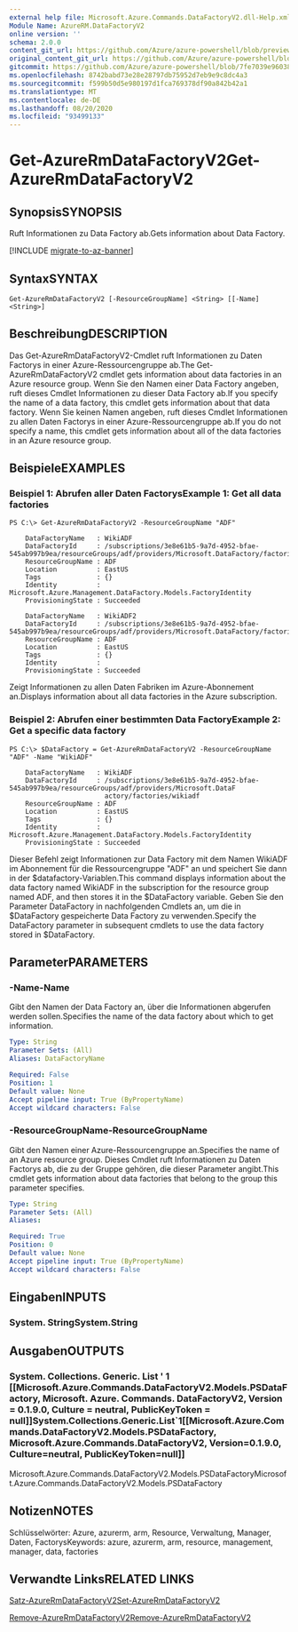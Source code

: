 ```yaml
---
external help file: Microsoft.Azure.Commands.DataFactoryV2.dll-Help.xml
Module Name: AzureRM.DataFactoryV2
online version: ''
schema: 2.0.0
content_git_url: https://github.com/Azure/azure-powershell/blob/preview/src/ResourceManager/DataFactories/Commands.DataFactoryV2/help/Get-AzureRmDataFactoryV2.md
original_content_git_url: https://github.com/Azure/azure-powershell/blob/preview/src/ResourceManager/DataFactories/Commands.DataFactoryV2/help/Get-AzureRmDataFactoryV2.md
gitcommit: https://github.com/Azure/azure-powershell/blob/7fe7039e96038b4a91513dfda26026ad8e0a352b
ms.openlocfilehash: 8742babd73e28e28797db75952d7eb9e9c8dc4a3
ms.sourcegitcommit: f599b50d5e980197d1fca769378df90a842b42a1
ms.translationtype: MT
ms.contentlocale: de-DE
ms.lasthandoff: 08/20/2020
ms.locfileid: "93499133"
---
```

# <span data-ttu-id="96075-101">Get-AzureRmDataFactoryV2</span><span class="sxs-lookup"><span data-stu-id="96075-101">Get-AzureRmDataFactoryV2</span></span>

## <span data-ttu-id="96075-102">Synopsis</span><span class="sxs-lookup"><span data-stu-id="96075-102">SYNOPSIS</span></span>
<span data-ttu-id="96075-103">Ruft Informationen zu Data Factory ab.</span><span class="sxs-lookup"><span data-stu-id="96075-103">Gets information about Data Factory.</span></span>

[!INCLUDE [migrate-to-az-banner](../../includes/migrate-to-az-banner.md)]

## <span data-ttu-id="96075-104">Syntax</span><span class="sxs-lookup"><span data-stu-id="96075-104">SYNTAX</span></span>

```
Get-AzureRmDataFactoryV2 [-ResourceGroupName] <String> [[-Name] <String>]
```

## <span data-ttu-id="96075-105">Beschreibung</span><span class="sxs-lookup"><span data-stu-id="96075-105">DESCRIPTION</span></span>
<span data-ttu-id="96075-106">Das Get-AzureRmDataFactoryV2-Cmdlet ruft Informationen zu Daten Factorys in einer Azure-Ressourcengruppe ab.</span><span class="sxs-lookup"><span data-stu-id="96075-106">The Get-AzureRmDataFactoryV2 cmdlet gets information about data factories in an Azure resource group.</span></span>
<span data-ttu-id="96075-107">Wenn Sie den Namen einer Data Factory angeben, ruft dieses Cmdlet Informationen zu dieser Data Factory ab.</span><span class="sxs-lookup"><span data-stu-id="96075-107">If you specify the name of a data factory, this cmdlet gets information about that data factory.</span></span>
<span data-ttu-id="96075-108">Wenn Sie keinen Namen angeben, ruft dieses Cmdlet Informationen zu allen Daten Factorys in einer Azure-Ressourcengruppe ab.</span><span class="sxs-lookup"><span data-stu-id="96075-108">If you do not specify a name, this cmdlet gets information about all of the data factories in an Azure resource group.</span></span>


## <span data-ttu-id="96075-109">Beispiele</span><span class="sxs-lookup"><span data-stu-id="96075-109">EXAMPLES</span></span>

### <span data-ttu-id="96075-110">Beispiel 1: Abrufen aller Daten Factorys</span><span class="sxs-lookup"><span data-stu-id="96075-110">Example 1: Get all data factories</span></span>
```
PS C:\> Get-AzureRmDataFactoryV2 -ResourceGroupName "ADF"

    DataFactoryName   : WikiADF
    DataFactoryId     : /subscriptions/3e8e61b5-9a7d-4952-bfae-545ab997b9ea/resourceGroups/adf/providers/Microsoft.DataFactory/factories/wikiadf
    ResourceGroupName : ADF
    Location          : EastUS
    Tags              : {}
    Identity          : Microsoft.Azure.Management.DataFactory.Models.FactoryIdentity
    ProvisioningState : Succeeded

    DataFactoryName   : WikiADF2
    DataFactoryId     : /subscriptions/3e8e61b5-9a7d-4952-bfae-545ab997b9ea/resourceGroups/adf/providers/Microsoft.DataFactory/factories/wikiadf2
    ResourceGroupName : ADF
    Location          : EastUS
    Tags              : {}
    Identity          :
    ProvisioningState : Succeeded

```

<span data-ttu-id="96075-111">Zeigt Informationen zu allen Daten Fabriken im Azure-Abonnement an.</span><span class="sxs-lookup"><span data-stu-id="96075-111">Displays information about all data factories in the Azure subscription.</span></span>

### <span data-ttu-id="96075-112">Beispiel 2: Abrufen einer bestimmten Data Factory</span><span class="sxs-lookup"><span data-stu-id="96075-112">Example 2: Get a specific data factory</span></span>
```
PS C:\> $DataFactory = Get-AzureRmDataFactoryV2 -ResourceGroupName "ADF" -Name "WikiADF"

    DataFactoryName   : WikiADF
    DataFactoryId     : /subscriptions/3e8e61b5-9a7d-4952-bfae-545ab997b9ea/resourceGroups/adf/providers/Microsoft.DataF
                        actory/factories/wikiadf
    ResourceGroupName : ADF
    Location          : EastUS
    Tags              : {}
    Identity          : Microsoft.Azure.Management.DataFactory.Models.FactoryIdentity
    ProvisioningState : Succeeded

```

<span data-ttu-id="96075-113">Dieser Befehl zeigt Informationen zur Data Factory mit dem Namen WikiADF im Abonnement für die Ressourcengruppe "ADF" an und speichert Sie dann in der $datafactory-Variablen.</span><span class="sxs-lookup"><span data-stu-id="96075-113">This command displays information about the data factory named WikiADF in the subscription for the resource group named ADF, and then stores it in the $DataFactory variable.</span></span>
<span data-ttu-id="96075-114">Geben Sie den Parameter DataFactory in nachfolgenden Cmdlets an, um die in $DataFactory gespeicherte Data Factory zu verwenden.</span><span class="sxs-lookup"><span data-stu-id="96075-114">Specify the DataFactory parameter in subsequent cmdlets to use the data factory stored in $DataFactory.</span></span>

## <span data-ttu-id="96075-115">Parameter</span><span class="sxs-lookup"><span data-stu-id="96075-115">PARAMETERS</span></span>

### <span data-ttu-id="96075-116">-Name</span><span class="sxs-lookup"><span data-stu-id="96075-116">-Name</span></span>
<span data-ttu-id="96075-117">Gibt den Namen der Data Factory an, über die Informationen abgerufen werden sollen.</span><span class="sxs-lookup"><span data-stu-id="96075-117">Specifies the name of the data factory about which to get information.</span></span>

```yaml
Type: String
Parameter Sets: (All)
Aliases: DataFactoryName

Required: False
Position: 1
Default value: None
Accept pipeline input: True (ByPropertyName)
Accept wildcard characters: False
```

### <span data-ttu-id="96075-118">-ResourceGroupName</span><span class="sxs-lookup"><span data-stu-id="96075-118">-ResourceGroupName</span></span>
<span data-ttu-id="96075-119">Gibt den Namen einer Azure-Ressourcengruppe an.</span><span class="sxs-lookup"><span data-stu-id="96075-119">Specifies the name of an Azure resource group.</span></span>
<span data-ttu-id="96075-120">Dieses Cmdlet ruft Informationen zu Daten Factorys ab, die zu der Gruppe gehören, die dieser Parameter angibt.</span><span class="sxs-lookup"><span data-stu-id="96075-120">This cmdlet gets information about data factories that belong to the group this parameter specifies.</span></span>

```yaml
Type: String
Parameter Sets: (All)
Aliases: 

Required: True
Position: 0
Default value: None
Accept pipeline input: True (ByPropertyName)
Accept wildcard characters: False
```

## <span data-ttu-id="96075-121">Eingaben</span><span class="sxs-lookup"><span data-stu-id="96075-121">INPUTS</span></span>

### <span data-ttu-id="96075-122">System. String</span><span class="sxs-lookup"><span data-stu-id="96075-122">System.String</span></span>


## <span data-ttu-id="96075-123">Ausgaben</span><span class="sxs-lookup"><span data-stu-id="96075-123">OUTPUTS</span></span>

### <span data-ttu-id="96075-124">System. Collections. Generic. List ' 1 [[Microsoft.Azure.Commands.DataFactoryV2.Models.PSDataFactory, Microsoft. Azure. Commands. DataFactoryV2, Version = 0.1.9.0, Culture = neutral, PublicKeyToken = null]]</span><span class="sxs-lookup"><span data-stu-id="96075-124">System.Collections.Generic.List\`1[[Microsoft.Azure.Commands.DataFactoryV2.Models.PSDataFactory, Microsoft.Azure.Commands.DataFactoryV2, Version=0.1.9.0, Culture=neutral, PublicKeyToken=null]]</span></span>
<span data-ttu-id="96075-125">Microsoft.Azure.Commands.DataFactoryV2.Models.PSDataFactory</span><span class="sxs-lookup"><span data-stu-id="96075-125">Microsoft.Azure.Commands.DataFactoryV2.Models.PSDataFactory</span></span>


## <span data-ttu-id="96075-126">Notizen</span><span class="sxs-lookup"><span data-stu-id="96075-126">NOTES</span></span>
<span data-ttu-id="96075-127">Schlüsselwörter: Azure, azurerm, arm, Resource, Verwaltung, Manager, Daten, Factorys</span><span class="sxs-lookup"><span data-stu-id="96075-127">Keywords: azure, azurerm, arm, resource, management, manager, data, factories</span></span>

## <span data-ttu-id="96075-128">Verwandte Links</span><span class="sxs-lookup"><span data-stu-id="96075-128">RELATED LINKS</span></span>
[<span data-ttu-id="96075-129">Satz-AzureRmDataFactoryV2</span><span class="sxs-lookup"><span data-stu-id="96075-129">Set-AzureRmDataFactoryV2</span></span>]()

[<span data-ttu-id="96075-130">Remove-AzureRmDataFactoryV2</span><span class="sxs-lookup"><span data-stu-id="96075-130">Remove-AzureRmDataFactoryV2</span></span>]()

